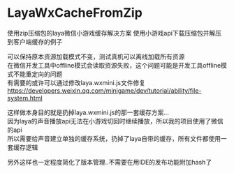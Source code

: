 # LayaWxCacheFromZip
使用zip压缩包的laya微信小游戏缓存解决方案
使用小游戏api下载压缩包并解压到客户端缓存的例子  

可以保持原本资源加载模式不变，测试真机可以离线加载所有资源  
在微信开发工具中offline模式会读取资源失败，这个问题可能是开发工具offline模式不能重定向的问题  
有需要的或许可以通过修改laya.wxmini.js文件修复
https://developers.weixin.qq.com/minigame/dev/tutorial/ability/file-system.html

这样做本身目的就是扔掉laya.wxmini.js的那一套缓存方案...  
因为laya的声音播放api无法在小游戏切回时继续播放，所以我的项目使用了微信的api  
所以需要给声音建立单独的缓存系统，扔掉了laya自带的缓存，所有文件都使用一套缓存逻辑

另外这样也一定程度简化了版本管理..不需要在用IDE的发布功能附加hash了
